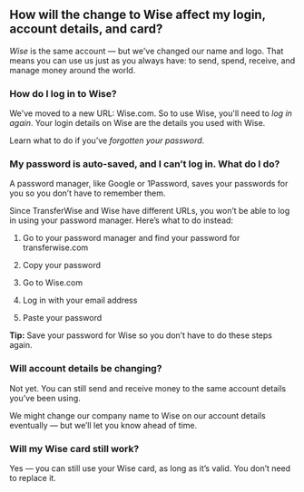 ## How will the change to Wise affect my login, account details, and card?  
_Wise_ is the same account — but we've changed our name and logo. That means you can use us just as you always have: to send, spend, receive, and manage money around the world. 

### How do I log in to Wise?

We've moved to a new URL: Wise.com. So to use Wise, you'll need to _log in again_. Your login details on Wise are the details you used with Wise. 

Learn what to do if you’ve _forgotten your password_. 

### My password is auto-saved, and I can’t log in. What do I do?

A password manager, like Google or 1Password, saves your passwords for you so you don’t have to remember them.

Since TransferWise and Wise have different URLs, you won’t be able to log in using your password manager. Here’s what to do instead:

  1. Go to your password manager and find your password for transferwise.com 

  2. Copy your password

  3. Go to Wise.com

  4. Log in with your email address 

  5. Paste your password




 **Tip:** Save your password for Wise so you don’t have to do these steps again. 

### Will account details be changing? 

Not yet. You can still send and receive money to the same account details you’ve been using.

We might change our company name to Wise on our account details eventually — but we’ll let you know ahead of time. 

### Will my Wise card still work?

Yes — you can still use your Wise card, as long as it’s valid. You don’t need to replace it.